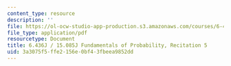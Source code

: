 ```yaml
---
content_type: resource
description: ''
file: https://ol-ocw-studio-app-production.s3.amazonaws.com/courses/6-436j-fundamentals-of-probability-fall-2018/3a3075f5ffe2156e0bf43fbeea9852dd_MIT6_436JF18_rec5.pdf
file_type: application/pdf
resourcetype: Document
title: 6.436J / 15.085J Fundamentals of Probability, Recitation 5
uid: 3a3075f5-ffe2-156e-0bf4-3fbeea9852dd
---
```

